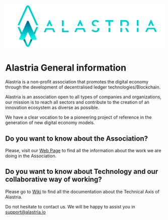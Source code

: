 ![Alastria Logo](./img/Marca-Alastria-Principal-H_Fondo_Blanco_Solido.png)

# Alastria General information

Alastria is a non-profit association that promotes the digital economy through the development of decentralised ledger technologies/Blockchain.

Alastria is an association open to all types of companies and organizations, our mission is to reach all sectors and contribute to the creation of an innovation ecosystem as diverse as possible.

We have a clear vocation to be a pioneering project of reference in the generation of new digital economy models.

## Do you want to know about the Association?
Please, visit our [Web Page](https:/alastria.io) to find all the information about the work we are doing in the Association.

## Do you want to know about Technology and our collaborative way of working?
Please go to [Wiki](https://github.com/alastria/Alastria/wiki) to find all the documentation about the Technical Axis of Alastria.

Do not hesitate to contact us. We will be happy to assist you in [support@alastria.io](mailto:support@alastria.io)

